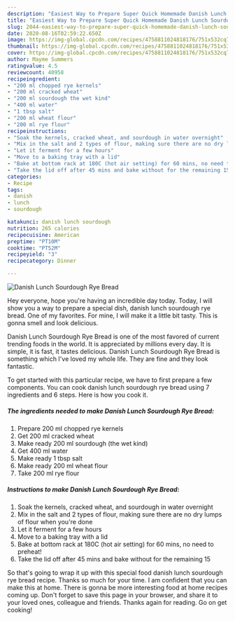 ```yaml
---
description: "Easiest Way to Prepare Super Quick Homemade Danish Lunch Sourdough Rye Bread"
title: "Easiest Way to Prepare Super Quick Homemade Danish Lunch Sourdough Rye Bread"
slug: 2044-easiest-way-to-prepare-super-quick-homemade-danish-lunch-sourdough-rye-bread
date: 2020-08-16T02:59:22.650Z
image: https://img-global.cpcdn.com/recipes/4758811024818176/751x532cq70/danish-lunch-sourdough-rye-bread-recipe-main-photo.jpg
thumbnail: https://img-global.cpcdn.com/recipes/4758811024818176/751x532cq70/danish-lunch-sourdough-rye-bread-recipe-main-photo.jpg
cover: https://img-global.cpcdn.com/recipes/4758811024818176/751x532cq70/danish-lunch-sourdough-rye-bread-recipe-main-photo.jpg
author: Mayme Summers
ratingvalue: 4.5
reviewcount: 40958
recipeingredient:
- "200 ml chopped rye kernels"
- "200 ml cracked wheat"
- "200 ml sourdough the wet kind"
- "400 ml water"
- "1 tbsp salt"
- "200 ml wheat flour"
- "200 ml rye flour"
recipeinstructions:
- "Soak the kernels, cracked wheat, and sourdough in water overnight"
- "Mix in the salt and 2 types of flour, making sure there are no dry lumps of flour when you&#39;re done"
- "Let it ferment for a few hours"
- "Move to a baking tray with a lid"
- "Bake at bottom rack at 180C (hot air setting) for 60 mins, no need to preheat!"
- "Take the lid off after 45 mins and bake without for the remaining 15"
categories:
- Recipe
tags:
- danish
- lunch
- sourdough

katakunci: danish lunch sourdough 
nutrition: 265 calories
recipecuisine: American
preptime: "PT10M"
cooktime: "PT52M"
recipeyield: "3"
recipecategory: Dinner

---
```



![Danish Lunch Sourdough Rye Bread](https://img-global.cpcdn.com/recipes/4758811024818176/751x532cq70/danish-lunch-sourdough-rye-bread-recipe-main-photo.jpg)

Hey everyone, hope you're having an incredible day today. Today, I will show you a way to prepare a special dish, danish lunch sourdough rye bread. One of my favorites. For mine, I will make it a little bit tasty. This is gonna smell and look delicious.



Danish Lunch Sourdough Rye Bread is one of the most favored of current trending foods in the world. It is appreciated by millions every day. It is simple, it is fast, it tastes delicious. Danish Lunch Sourdough Rye Bread is something which I've loved my whole life. They are fine and they look fantastic.


To get started with this particular recipe, we have to first prepare a few components. You can cook danish lunch sourdough rye bread using 7 ingredients and 6 steps. Here is how you cook it.

<!--inarticleads1-->

##### The ingredients needed to make Danish Lunch Sourdough Rye Bread:

1. Prepare 200 ml chopped rye kernels
1. Get 200 ml cracked wheat
1. Make ready 200 ml sourdough (the wet kind)
1. Get 400 ml water
1. Make ready 1 tbsp salt
1. Make ready 200 ml wheat flour
1. Take 200 ml rye flour




<!--inarticleads2-->

##### Instructions to make Danish Lunch Sourdough Rye Bread:

1. Soak the kernels, cracked wheat, and sourdough in water overnight
1. Mix in the salt and 2 types of flour, making sure there are no dry lumps of flour when you&#39;re done
1. Let it ferment for a few hours
1. Move to a baking tray with a lid
1. Bake at bottom rack at 180C (hot air setting) for 60 mins, no need to preheat!
1. Take the lid off after 45 mins and bake without for the remaining 15




So that's going to wrap it up with this special food danish lunch sourdough rye bread recipe. Thanks so much for your time. I am confident that you can make this at home. There is gonna be more interesting food at home recipes coming up. Don't forget to save this page in your browser, and share it to your loved ones, colleague and friends. Thanks again for reading. Go on get cooking!
